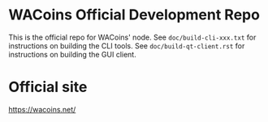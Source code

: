 WACoins Official Development Repo
===============================

This is the official repo for WACoins' node.
See `doc/build-cli-xxx.txt` for instructions on building the CLI tools.
See `doc/build-qt-client.rst` for instructions on building the GUI client.


Official site
=============

https://wacoins.net/
